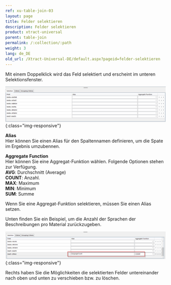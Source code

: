 ```yaml
---
ref: xu-table-join-03
layout: page
title: Felder selektieren
description: Felder selektieren
product: xtract-universal
parent: table-join
permalink: /:collection/:path
weight: 3
lang: de_DE
old_url: /Xtract-Universal-DE/default.aspx?pageid=felder-selektieren
---
```


Mit einem Doppelklick wird das Feld selektiert und erscheint im unteren Selektionsfenster.

![tj-selected-columns](/img/content/tj-selected-columns.png){:class="img-responsive"}

**Alias**<br>
Hier können Sie einen Alias für den Spaltennamen definieren, um die Spate im Ergebnis umzubennen. 

**Aggregate Function** <br>
Hier können Sie eine Aggregat-Funktion wählen. Folgende Optionen stehen zur Verfügung.<br>
**AVG**: Durchschnitt (Average)<br>
**COUNT**: Anzahl. <br>
**MAX**: Maximum<br>
**MIN**: Minimum<br>
**SUM**: Summe<br>

Wenn Sie eine Aggregat-Funktion selektieren, müssen Sie einen Alias setzen. 

Unten finden Sie ein Beispiel, um die Anzahl der Sprachen der Beschreibungen pro Material zurückzugeben. 

![tj-aggregate-count](/img/content/tj-aggregate-count.png){:class="img-responsive"}

Rechts haben Sie die Möglichkeiten die selektierten Felder untereinander nach oben und unten zu verschieben bzw. zu löschen.
